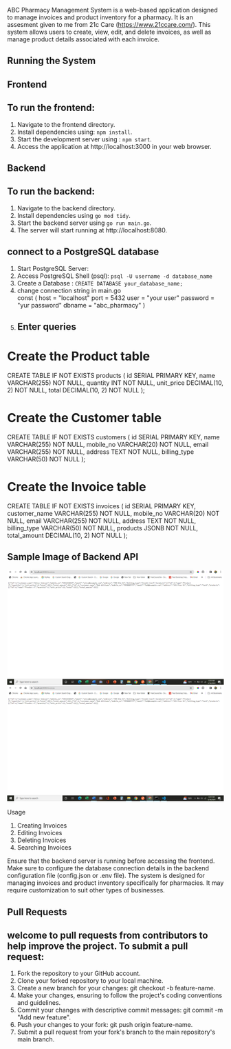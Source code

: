 ABC Pharmacy Management System is a web-based application designed to manage invoices and product inventory for a pharmacy. It is an assesment given to me from 21c Care (https://www.21ccare.com/). This system allows users to create, view, edit, and delete invoices, as well as manage product details associated with each invoice.

## Running the System
## Frontend
## To run the frontend:

1. Navigate to the frontend directory.
2. Install dependencies using: `npm install`.
3. Start the development server using : `npm start`.
4. Access the application at http://localhost:3000 in your web browser.

## Backend
## To run the backend:

1. Navigate to the backend directory.
2. Install dependencies using `go mod tidy`.
3. Start the backend server using `go run main.go`.
4. The server will start running at http://localhost:8080.

## connect to a PostgreSQL database
1. Start PostgreSQL Server: 
2. Access PostgreSQL Shell (psql): `psql -U username -d database_name`
3. Create a Database : `CREATE DATABASE your_database_name;`
4. change connection string in main.go  
const (
	host     = "localhost"
	port     = 5432
	user     = "your user"
	password = "yur password"
	dbname   = "abc_pharmacy"
)
5. ## Enter queries
# Create the Product table
CREATE TABLE IF NOT EXISTS products (
    id SERIAL PRIMARY KEY,
    name VARCHAR(255) NOT NULL,
    quantity INT NOT NULL,
    unit_price DECIMAL(10, 2) NOT NULL,
    total DECIMAL(10, 2) NOT NULL
);

# Create the Customer table
CREATE TABLE IF NOT EXISTS customers (
    id SERIAL PRIMARY KEY,
    name VARCHAR(255) NOT NULL,
    mobile_no VARCHAR(20) NOT NULL,
    email VARCHAR(255) NOT NULL,
    address TEXT NOT NULL,
    billing_type VARCHAR(50) NOT NULL
);

 # Create the Invoice table
CREATE TABLE IF NOT EXISTS invoices (
    id SERIAL PRIMARY KEY,
    customer_name VARCHAR(255) NOT NULL,
    mobile_no VARCHAR(20) NOT NULL,
    email VARCHAR(255) NOT NULL,
    address TEXT NOT NULL,
    billing_type VARCHAR(50) NOT NULL,
    products JSONB NOT NULL,
    total_amount DECIMAL(10, 2) NOT NULL
);


## Sample Image of Backend API
![ABC_Pharmacy Rest Api Call](https://github.com/asfaqahmed/ABC-Pharmacy/blob/main/images/Screenshot%20(4).png)
![ABC_Pharmacy Front Page](https://github.com/asfaqahmed/ABC-Pharmacy/blob/main/images/Screenshot%20(4).png)


Usage
1. Creating Invoices
2. Editing Invoices
3. Deleting Invoices
4. Searching Invoices

Ensure that the backend server is running before accessing the frontend.
Make sure to configure the database connection details in the backend configuration file (config.json or .env file).
The system is designed for managing invoices and product inventory specifically for pharmacies. It may require customization to suit other types of businesses.

## Pull Requests
## welcome to pull requests from contributors to help improve the project. To submit a pull request:

1. Fork the repository to your GitHub account.
2. Clone your forked repository to your local machine.
3. Create a new branch for your changes: git checkout -b feature-name.
4. Make your changes, ensuring to follow the project's coding conventions and guidelines.
5. Commit your changes with descriptive commit messages: git commit -m "Add new feature".
6. Push your changes to your fork: git push origin feature-name.
7. Submit a pull request from your fork's branch to the main repository's main branch.
